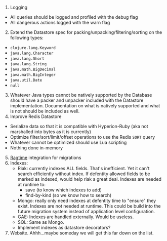 1. Logging
  * All queries should be logged and profiled with the debug flag
  * All dangerous actions logged with the warn flag
2. Extend the Datastore spec for packing/unpacking/filtering/sorting on the following types:
  * `clojure.lang.Keyword`
  * `java.lang.Character`
  * `java.lang.Short`
  * `java.lang.String`
  * `java.math.BigDecimal`
  * `java.math.BigInteger`
  * `java.util.Date`
  * `null`
3. Whatever Java types cannot be natively supported by the Database should have a packer and unpacker included with the Datastore implementation. Documentation on what is natively supported and what is not should be included as well.
4. Improve Redis Datastore
  * Serialize data so that it is compatible with Hyperion-Ruby (aka not marshalled into bytes as it is currently)
  * Optimize filter/sort/limit/offset operations to use the Redis `SORT` query
  * Whatever cannot be optimized should use Lua scripting
  * Nothing done in-memory
5. [Ragtime](https://github.com/weavejester/ragtime) integration for migrations
6. Indexes:
    * Riak: currently indexes ALL fields.  That's inefficient. Yet it can't search efficiently without index.  If defentity allowed fields to be marked as indexed, would help riak a great deal. Indexes are needed at runtime to:
        - save (to know which indexes to add)
        - find-by-kind (so we know how to search)
    * Mongo: really only need indexes at defentity time to "ensure" they exist.  Indexes are not needed at runtime. This could be build into the future migration system instead of application level configuration.
    * GAE: Indexes are handled externally. Would be useless.
    * SQL: Same as Mongo.
    * Implement indexes as datastore decorators?
7. Website. Ahhh...maybe someday we will get this far down on the list.

